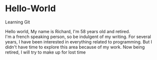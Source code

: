 # Hello-World
Learning Git

Hello world, My name is Richard, I'm 58 years old and retired.  
I'm a french speaking person, so be indulgent of my writing.
For several years, I have been interested in everything related to programming.
But I didn't have time to explore this area because of my work. 
Now being retired, I will try to make up for lost time
